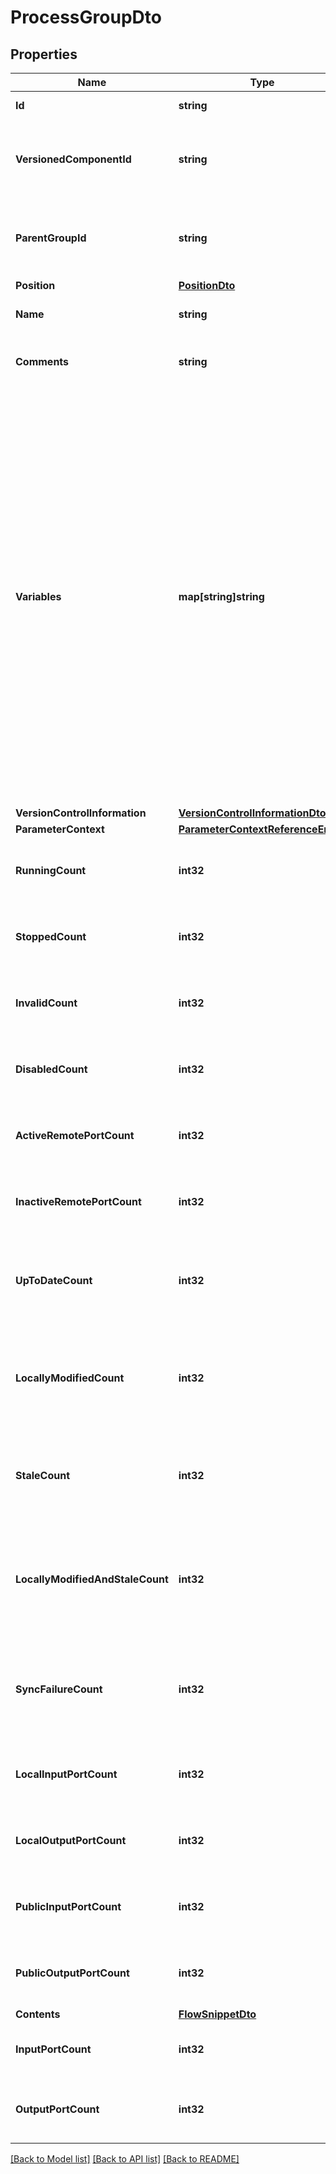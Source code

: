 # ProcessGroupDto

## Properties

Name | Type | Description | Notes
------------ | ------------- | ------------- | -------------
**Id** | **string** | The id of the component. | [optional] 
**VersionedComponentId** | **string** | The ID of the corresponding component that is under version control | [optional] 
**ParentGroupId** | **string** | The id of parent process group of this component if applicable. | [optional] 
**Position** | [**PositionDto**](PositionDTO.md) |  | [optional] 
**Name** | **string** | The name of the process group. | [optional] 
**Comments** | **string** | The comments for the process group. | [optional] 
**Variables** | **map[string]string** | The variables that are configured for the Process Group. Note that this map contains only those variables that are defined on this Process Group and not any variables that are defined in the parent Process Group, etc. I.e., this Map will not contain all variables that are accessible by components in this Process Group by rather only the variables that are defined for this Process Group itself. | [optional] [readonly] 
**VersionControlInformation** | [**VersionControlInformationDto**](VersionControlInformationDTO.md) |  | [optional] 
**ParameterContext** | [**ParameterContextReferenceEntity**](ParameterContextReferenceEntity.md) |  | [optional] 
**RunningCount** | **int32** | The number of running components in this process group. | [optional] 
**StoppedCount** | **int32** | The number of stopped components in the process group. | [optional] 
**InvalidCount** | **int32** | The number of invalid components in the process group. | [optional] 
**DisabledCount** | **int32** | The number of disabled components in the process group. | [optional] 
**ActiveRemotePortCount** | **int32** | The number of active remote ports in the process group. | [optional] 
**InactiveRemotePortCount** | **int32** | The number of inactive remote ports in the process group. | [optional] 
**UpToDateCount** | **int32** | The number of up to date versioned process groups in the process group. | [optional] 
**LocallyModifiedCount** | **int32** | The number of locally modified versioned process groups in the process group. | [optional] 
**StaleCount** | **int32** | The number of stale versioned process groups in the process group. | [optional] 
**LocallyModifiedAndStaleCount** | **int32** | The number of locally modified and stale versioned process groups in the process group. | [optional] 
**SyncFailureCount** | **int32** | The number of versioned process groups in the process group that are unable to sync to a registry. | [optional] 
**LocalInputPortCount** | **int32** | The number of local input ports in the process group. | [optional] 
**LocalOutputPortCount** | **int32** | The number of local output ports in the process group. | [optional] 
**PublicInputPortCount** | **int32** | The number of public input ports in the process group. | [optional] 
**PublicOutputPortCount** | **int32** | The number of public output ports in the process group. | [optional] 
**Contents** | [**FlowSnippetDto**](FlowSnippetDTO.md) |  | [optional] 
**InputPortCount** | **int32** | The number of input ports in the process group. | [optional] [readonly] 
**OutputPortCount** | **int32** | The number of output ports in the process group. | [optional] [readonly] 

[[Back to Model list]](../README.md#documentation-for-models) [[Back to API list]](../README.md#documentation-for-api-endpoints) [[Back to README]](../README.md)


